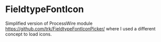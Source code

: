 # FieldtypeFontIcon
Simplified version of ProcessWire module https://github.com/trk/FieldtypeFontIconPicker/ where I used a different concept to load icons.
